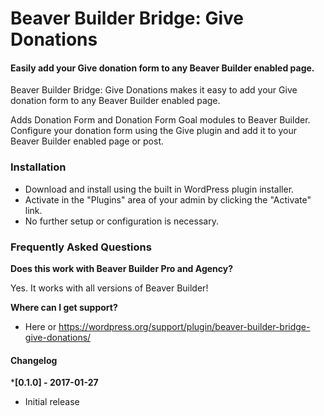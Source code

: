 # Beaver Builder Bridge: Give Donations

#### Easily add your Give donation form to any Beaver Builder enabled page.

Beaver Builder Bridge: Give Donations makes it easy to add your Give donation form to any Beaver Builder enabled page.

Adds Donation Form and Donation Form Goal modules to Beaver Builder. Configure your donation form using the Give plugin and add it to your Beaver Builder enabled page or post.

### Installation

* Download and install using the built in WordPress plugin installer.
* Activate in the "Plugins" area of your admin by clicking the "Activate" link.
* No further setup or configuration is necessary.

### Frequently Asked Questions

**Does this work with Beaver Builder Pro and Agency?**

Yes. It works with all versions of Beaver Builder!

**Where can I get support?**

* Here or https://wordpress.org/support/plugin/beaver-builder-bridge-give-donations/

#### Changelog

***[0.1.0] - 2017-01-27**
* Initial release

